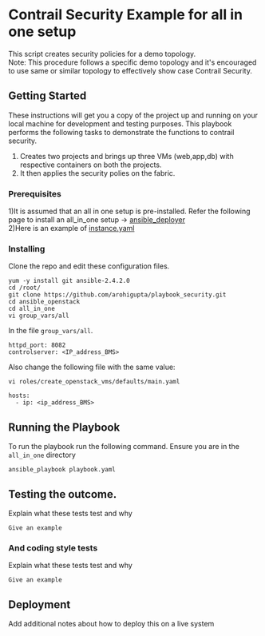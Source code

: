 # Contrail Security Example for all in one setup

This script creates security policies for a demo topology. <br />
Note: This procedure follows a specific demo topology and it's encouraged to use same or similar topology to effectively show case Contrail Security.

## Getting Started

These instructions will get you a copy of the project up and running on your local machine for development and testing purposes. This playbook performs the following tasks to demonstrate the functions to contrail security. <br />
1) Creates two projects and brings up three VMs (web,app,db) with respective containers on both the projects. <br />
2) It then applies the security polies on the fabric.

### Prerequisites

1)It is assumed that an all in one setup is pre-installed.
Refer the following page to install an all_in_one setup -> [ansible_deployer](https://github.com/Juniper/contrail-ansible-deployer/wiki/Contrail-with-Kolla-Ocata)
<br />
2)Here is an example of [instance.yaml](./allinone_instance.yaml)<br />


### Installing

Clone the repo and edit these configuration files.

```
yum -y install git ansible-2.4.2.0
cd /root/
git clone https://github.com/arohigupta/playbook_security.git
cd ansible_openstack
cd all_in_one
vi group_vars/all
```

In the file `group_vars/all`.

```
httpd_port: 8082
controlserver: <IP_address_BMS>
```

Also change the following file with the same value:
```
vi roles/create_openstack_vms/defaults/main.yaml
```
```
hosts:
  - ip: <ip_address_BMS>
```
## Running the Playbook
To run the playbook run the following command. Ensure you are in the `all_in_one` directory

```
ansible_playbook playbook.yaml
```


## Testing the outcome.

Explain what these tests test and why

```
Give an example
```

### And coding style tests

Explain what these tests test and why

```
Give an example
```

## Deployment

Add additional notes about how to deploy this on a live system
